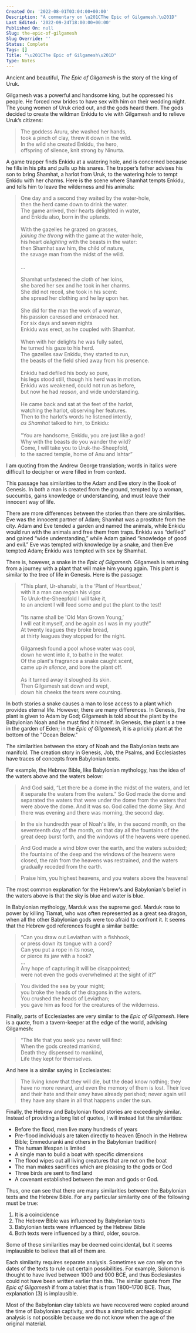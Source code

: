 ```yaml
---
Created On: '2022-08-01T03:04:00+00:00'
Description: "A commentary on \u201CThe Epic of Gilgamesh.\u201D"
Last Edited: '2022-09-24T18:00:00+00:00'
Published On: null
Slug: the-epic-of-gilgamesh
Slug Override: ''
Status: Complete
Tags: []
Title: "\u201CThe Epic of Gilgamesh\u201D"
Type: Notes
---
```

<p>Ancient and beautiful, <em>The Epic of Gilgamesh</em> is the story of the king of Uruk.</p>
<p>Gilgamesh was a powerful and handsome king, but he oppressed his people.  He forced new brides to have sex with him on their wedding night.  The young women of Uruk cried out, and the gods heard them.  The gods decided to create the wildman Enkidu to vie with Gilgamesh and to relieve Uruk’s citizens:</p>
<blockquote><p>
The goddess Aruru, she washed her hands,<br />
took a pinch of clay, threw it down in the wild.<br />
In the wild she created Enkidu, the hero,<br />
offspring of silence, knit strong by Ninurta.
</p></blockquote>

<p>A game trapper finds Enkidu at a watering hole, and is concerned because he fills in his pits and pulls up his snares.  The trapper’s father advises his son to bring Shamhat, a harlot from Uruk, to the watering hole to tempt Enkidu with her charms.  Here is the scene where Shamhat tempts Enkidu, and tells him to leave the wilderness and his animals:</p>
<blockquote><p>
One day and a second they waited by the water-hole,<br />
then the herd came down to drink the water.<br />
The game arrived, their hearts delighted in water,<br />
and Enkidu also, born in the uplands.<br />
<br />
With the gazelles he grazed on grasses,<br />
<em>joining the throng</em> with the game at the water-hole,<br />
his heart <em>delighting</em> with the beasts in the water:<br />
then Shamhat saw him, the child of nature,<br />
the savage man from the midst of the wild.<br />
<br />
…<br />
<br />
Shamhat unfastened the cloth of her loins,<br />
she bared her sex and he took in her charms.<br />
She did not recoil, she took in his scent:<br />
she spread her clothing and he lay upon her.<br />
<br />
She did for the man the work of a woman,<br />
his passion caressed and embraced her.<br />
For six days and seven nights<br />
Enkidu was erect, as he coupled with Shamhat.<br />
<br />
When with her delights he was fully sated,<br />
he turned his gaze to his herd.<br />
The gazelles saw Enkidu, they started to run,<br />
the beasts of the field shied away from his presence.<br />
<br />
Enkidu had defiled his body so pure,<br />
his legs stood still, though his herd was in motion.<br />
Enkidu was weakened, could not run as before,<br />
but now he had <em>reason</em>, and wide understanding.<br />
<br />
He came back and sat at the feet of the harlot,<br />
watching the harlot, observing her features.<br />
Then to the harlot’s words he listened intently,<br />
<em>as Shamhat</em> talked to him, to Enkidu:<br />
<br />
"You are handsome, Enkidu, you are just like a god!<br />
Why with the beasts do you wander the wild?<br />
Come, I will take you to Uruk-the-Sheepfold,<br />
to the sacred temple, home of Anu and Ishtar”
</p></blockquote>

<p>I am quoting from the Andrew George translation; words in italics were difficult to decipher or were filled in from context.</p>
<p>This passage has similarities to the Adam and Eve story in the Book of Genesis.  In both a man is created from the ground, tempted by a woman, succumbs, gains knowledge or understanding, and must leave their innocent way of life.</p>
<p>There are more differences between the stories than there are similarities.  Eve was the innocent partner of Adam; Shamhat was a prostitute from the city.  Adam and Eve tended a garden and named the animals, while Enkidu would run with the animals and free them from traps.  Enkidu was “defiled" and gained “wide understanding,” while Adam gained “knowledge of good and evil.”  Eve was tempted with knowledge by a snake, and then Eve tempted Adam; Enkidu was tempted with sex by Shamhat.</p>
<p>There is, however, a snake in the <em>Epic of Gilgamesh.</em> Gilgamesh is returning from a journey with a plant that will make him young again.  This plant is similar to the tree of life in Genesis.  Here is the passage:</p>
<blockquote><p>
“This plant, Ur-shanabi, is the ‘Plant of Heartbeat,’<br />
with it a man can regain his vigor.<br />
To Uruk-the-Sheepfold I will take it,<br />
to an ancient I will feed some and put the plant to the test!<br />
<br />
”Its name shall be 'Old Man Grown Young,’<br />
I will eat it myself, and be again as I was in my youth!”<br />
At twenty leagues they broke bread,<br />
at thirty leagues they stopped for the night.<br />
<br />
Gilgamesh found a pool whose water was cool,<br />
down he went into it, to bathe in the water.<br />
Of the plant's fragrance a snake caught scent,<br />
came up <em>in silence</em>, and bore the plant off.<br />
<br />
As it turned away it sloughed its skin.<br />
Then Gilgamesh sat down and wept,<br />
down his cheeks the tears were coursing.
</p></blockquote>

<p>In both stories a snake causes a man to lose access to a plant which provides eternal life.  However, there are many differences.  In Genesis, the plant is given to Adam by God; Gilgamesh is told about the plant by the Babylonian Noah and he must find it himself.  In Genesis, the plant is a tree in the garden of Eden; in the <em>Epic of Gilgamesh,</em> it is a prickly plant at the bottom of the "Ocean Below."</p>
<p>The similarities between the story of Noah and the Babylonian texts are manifold.  The creation story in Genesis, Job, the Psalms, and Ecclesiastes have traces of concepts from Babylonian texts.</p>
<p>For example, the Hebrew Bible, like Babylonian mythology, has the idea of the waters above and the waters below:</p>
<blockquote><p>
And God said, “Let there be a dome in the midst of the waters, and let
it separate the waters from the waters.” So God made the dome and
separated the waters that were under the dome from the waters that were
above the dome. And it was so. God called the dome Sky. And there was
evening and there was morning, the second day.
</p></blockquote>

<blockquote><p>
In the six hundredth year of Noah's life, in the second month, on the
seventeenth day of the month, on that day all the fountains of the great
deep burst forth, and the windows of the heavens were opened.
</p></blockquote>

<blockquote><p>
And God made a wind blow over the earth, and the waters subsided; the
fountains of the deep and the windows of the heavens were closed, the
rain from the heavens was restrained, and the waters gradually receded
from the earth.
</p></blockquote>

<blockquote><p>
Praise him, you highest heavens, and you waters above the heavens!
</p></blockquote>

<p>The most common explanation for the Hebrew's and Babylonian's belief in the waters above is that the sky is blue and water is blue.</p>
<p>In Babylonian mythology, Marduk was the supreme god.  Marduk rose to power by killing Tiamat, who was often represented as a great sea dragon, when all the other Babylonian gods were too afraid to confront it.  It seems that the Hebrew god references fought a similar battle:</p>
<blockquote><p>
“Can you draw out Leviathan with a fishhook,<br />
or press down its tongue with a cord?<br />
Can you put a rope in its nose,<br />
or pierce its jaw with a hook?<br />
...<br />
Any hope of capturing it will be disappointed;<br />
were not even the gods overwhelmed at the sight of it?”
</p></blockquote>

<blockquote><p>
You divided the sea by your might;<br />
you broke the heads of the dragons in the waters.<br />
You crushed the heads of Leviathan;<br />
you gave him as food for the creatures of the wilderness.
</p></blockquote>

<p>Finally, parts of Ecclesiastes are very similar to the <em>Epic of Gilgamesh</em>.  Here is a quote, from a tavern-keeper at the edge of the world, advising Gilgamesh:</p>
<blockquote><p>
“The life that you seek you never will find:<br />
When the gods created mankind,<br />
Death they dispensed to mankind,<br />
Life they kept for themselves.
</p></blockquote>

<p>And here is a similar saying in Ecclesiastes:</p>
<blockquote><p>
The living know that they will die, but the dead know nothing; they have
no more reward, and even the memory of them is lost. Their love and
their hate and their envy have already perished; never again will they
have any share in all that happens under the sun.
</p></blockquote>

<p>Finally, the Hebrew and Babylonian flood stories are exceedingly similar.  Instead of providing a long list of quotes, I will instead list the similarities:</p>
<ul>
<li>Before the flood, men live many hundreds of years</li>
<li>Pre-flood individuals are taken directly to heaven (Enoch in the Hebrew Bible; Emmeduranki and others in the Babylonian tradition)</li>
<li>The human lifespan is limited</li>
<li>A single man to build a boat with specific dimensions</li>
<li>The flood wipes out all living creatures that are not on the boat</li>
<li>The man makes sacrifices which are pleasing to the gods or God</li>
<li>Three birds are sent to find land</li>
<li>A covenant established between the man and gods or God.</li>
</ul>
<p>Thus, one can see that there are many similarities between the Babylonian texts and the Hebrew Bible.  For any particular similarity one of the following must be true:</p>
<ol type="1">
<li>It is a coincidence</li>
<li>The Hebrew Bible was influenced by Babylonian texts</li>
<li>Babylonian texts were influenced by the Hebrew Bible</li>
<li>Both texts were influenced by a third, older, source.</li>
</ol>
<p>Some of these similarities may be deemed coincidental, but it seems implausible to believe that all of them are.</p>
<p>Each similarity requires separate analysis.  Sometimes we can rely on the dates of the texts to rule out certain possibilities.  For example, Solomon is thought to have lived between 1000 and 900 BCE, and thus Ecclesiastes could not have been written earlier than this.  The similar quote from <em>The Epic of Gilgamesh</em> if from a tablet that is from 1800–1700 BCE.  Thus, explanation (3) is implausible.</p>
<p>Most of the Babylonian clay tablets we have recovered were copied around the time of Babylonian captivity, and thus a simplistic archaeological analysis is not possible because we do not know when the age of the original material.</p>
